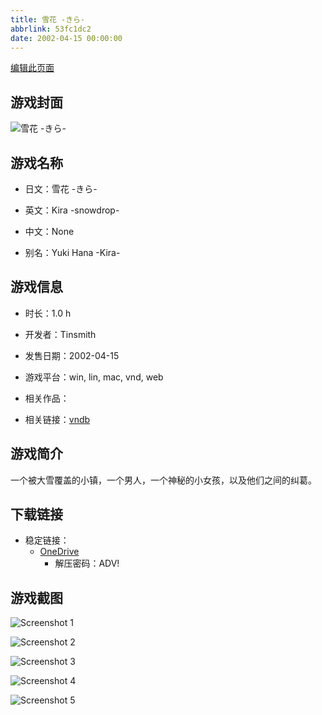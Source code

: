```yaml
---
title: 雪花 -きら-
abbrlink: 53fc1dc2
date: 2002-04-15 00:00:00
---
```

[编辑此页面](https://github.com/ACG-3/ADV3-source/blob/main/source/_posts/games/SNOW.md)

## 游戏封面

![雪花 -きら-](https://pan.timero.xyz/d/onedrive/img_lib_001/SNOW_cover.avif)


## 游戏名称

- 日文：雪花 -きら-
- 英文：Kira -snowdrop-
- 中文：None

- 别名：Yuki Hana -Kira-


## 游戏信息

- 时长：1.0 h
- 开发者：Tinsmith
- 发售日期：2002-04-15
- 游戏平台：win, lin, mac, vnd, web
- 相关作品：

- 相关链接：[vndb](https://vndb.org/v6)


## 游戏简介

一个被大雪覆盖的小镇，一个男人，一个神秘的小女孩，以及他们之间的纠葛。


## 下载链接

- 稳定链接：
    - [OneDrive](https://pan.timero.xyz/onedrive/adv_lib_001/SNOW)
        - 解压密码：ADV!



## 游戏截图


![Screenshot 1](https://pan.timero.xyz/d/onedrive/img_lib_001/SNOW_Screenshot_1.avif)

![Screenshot 2](https://pan.timero.xyz/d/onedrive/img_lib_001/SNOW_Screenshot_2.avif)

![Screenshot 3](https://pan.timero.xyz/d/onedrive/img_lib_001/SNOW_Screenshot_3.avif)

![Screenshot 4](https://pan.timero.xyz/d/onedrive/img_lib_001/SNOW_Screenshot_4.avif)

![Screenshot 5](https://pan.timero.xyz/d/onedrive/img_lib_001/SNOW_Screenshot_5.avif)

